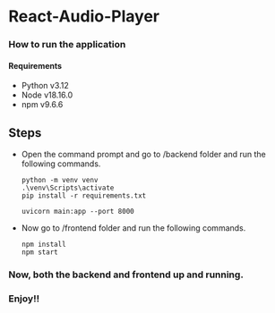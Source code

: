 # React-Audio-Player
### How to run the application
#### Requirements
- Python v3.12
- Node v18.16.0
- npm v9.6.6
## Steps
- Open the command prompt and go to /backend folder and run the following commands.
  ```
  python -m venv venv
  .\venv\Scripts\activate
  pip install -r requirements.txt

  uvicorn main:app --port 8000
  ```
- Now go to /frontend folder and run the following commands.
  ```
  npm install
  npm start
  ```
### Now, both the backend and frontend up and running.
### Enjoy!!
